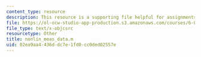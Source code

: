 ```yaml
---
content_type: resource
description: This resource is a supporting file helpful for assignments.
file: https://ol-ocw-studio-app-production.s3.amazonaws.com/courses/6-079-introduction-to-convex-optimization-fall-2009/02ea9aa4436ddc7e1fd0cc0ded02557e_nonlin_meas_data.m
file_type: text/x-objcsrc
resourcetype: Other
title: nonlin_meas_data.m
uid: 02ea9aa4-436d-dc7e-1fd0-cc0ded02557e
---
```

